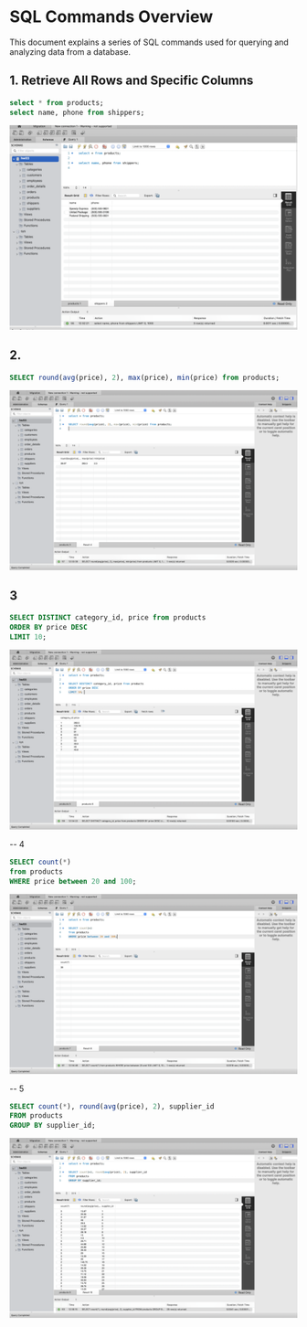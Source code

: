 # SQL Commands Overview

This document explains a series of SQL commands used for querying and analyzing data from a database.

## 1. Retrieve All Rows and Specific Columns
```sql
select * from products;
select name, phone from shippers;
``` 
![Retrieve All Rows](1.png)

## 2. 
```sql
SELECT round(avg(price), 2), max(price), min(price) from products;
```
![SQL command2](2.png)

## 3
``` sql
SELECT DISTINCT category_id, price from products
ORDER BY price DESC
LIMIT 10; 
```
![SQL command3](3.png)


-- 4
```sql
SELECT count(*)
from products
WHERE price between 20 and 100;
```
![SQL command4](4.png)

-- 5
```sql
SELECT count(*), round(avg(price), 2), supplier_id
FROM products
GROUP BY supplier_id;
```
![SQL command5](5.png)
